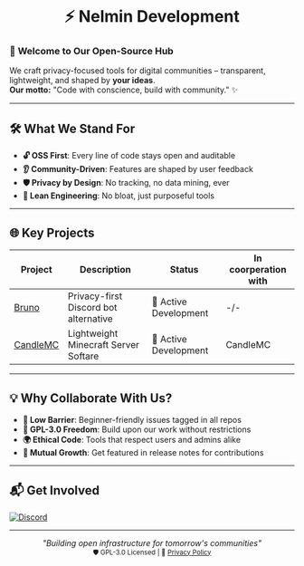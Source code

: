 <p align="center">
  <h1 align="center">⚡ Nelmin Development</h1>
</p>

### 🌟 **Welcome to Our Open-Source Hub**
We craft privacy-focused tools for digital communities – transparent, lightweight, and shaped by **your ideas**.  
**Our motto:** "Code with conscience, build with community." ✨

---

## 🛠 **What We Stand For**
- **🔓 OSS First**: Every line of code stays open and auditable
- **👂 Community-Driven**: Features are shaped by user feedback
- **🛡️ Privacy by Design**: No tracking, no data mining, ever
- **🚀 Lean Engineering**: No bloat, just purposeful tools

---

## 🌐 **Key Projects**
| Project | Description | Status | In coorperation with |
|---------|-------------|--------|----------------------|
| [Bruno](https://bruno.nelmin.dev) | Privacy-first Discord bot alternative | 🚧 Active Development | -/- |
| [CandleMC](https://candlemc.net/) | Lightweight Minecraft Server Softare | 🚧 Active Development | CandleMC |

---

## 💡 **Why Collaborate With Us?**
- **🚪 Low Barrier**: Beginner-friendly issues tagged in all repos
- **📜 GPL-3.0 Freedom**: Build upon our work without restrictions
- **🌍 Ethical Code**: Tools that respect users and admins alike
- **🤝 Mutual Growth**: Get featured in release notes for contributions

---

## 📬 **Get Involved**

[![Discord](https://img.shields.io/badge/Chat%20with%20us-Discord-5865f2?style=for-the-badge&logo=discord)](https://discord.gg/u6DjWuuDcw)

---

<p align="center">
  <em>"Building open infrastructure for tomorrow's communities"</em><br>
  <sub>🛡️ GPL-3.0 Licensed <!-- | 🌱 Proudly non-profit --> | 📜 <a href="https://nelmin.dev/privacy">Privacy Policy</a></sub>
</p>
